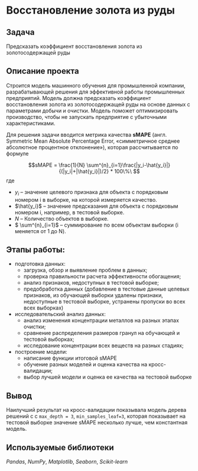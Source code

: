 # Восстановление золота из руды
## Задача
Предсказать коэффициент восстановления золота из золотосодержащей руды
## Описание проекта
Строится модель машинного обучения для промышленной компании, разрабатывающей решения для эффективной работы промышленных предприятий. Модель должна предсказать коэффициент восстановления золота из золотосодержащей руды на основе данных с параметрами добычи и очистки. Модель поможет оптимизировать производство, чтобы не запускать предприятие с убыточными характеристиками.

Для решения задачи вводится метрика качества **sMAPE** (англ. Symmetric Mean Absolute Percentage Error, «симметричное среднее абсолютное процентное отклонение»), которая рассчитывается по формуле

$$sMAPE = \frac{1}{N} \sum^{n}_{i=1}\frac{|y_i-\hat{y_i}|}{(|y_i|+|\hat{y_i}|)/2} * 100\%\ $$
где
* ${y_i}$ – значение целевого признака для объекта с порядковым номером i в выборке, на которой измеряется качество.
* $\hat{y_i}$ – значение предсказания для объекта с порядковым номером i, например, в тестовой выборке.
* *N* – Количество объектов в выборке.
* $ \sum^{n}_{i=1}$ – cуммирование по всем объектам выборки (i меняется от 1 до N).
## Этапы работы:
* подготовка данных:
	* загрузка, обзор и выявление проблем в данных;
	* проверка правильности расчета эффективности обогащения;
	* анализ признаков, недоступных в тестовой выборке;
	* предобработка данных (добавление в тестовые данные целевых признаков, из обучающей выборки удалены признаки, недоступные в тестовой выборке, устранены пропуски во всех всех выборках)
* исследовательский анализ данных:
	* анализ изменения концентрации металлов на разных этапах очистки;
	* сравнение распределения размеров гранул на обучающей и тестовой выборках;
	* исследование концентрации всех веществ на разных стадиях;
* построение модели:
	* написание функции итоговой sMAPE
	* обучение разных моделей и оценка качества на кросс-валидации;
	* выбор лучшей модели и оценка ее качества на тестовой выборке
## Вывод 
Наилучший результат на кросс-валидации показывала модель дерева решений с с `max_depth = 3`, `min_samples_leaf=3`, которая показывает на тестовой выборке значение sMAPE несколько лучше, чем константная модель.
## Используемые библиотеки
*Pandas*, *NumPy*, *Matplotlib*, *Seaborn*, *Scikit-learn*
